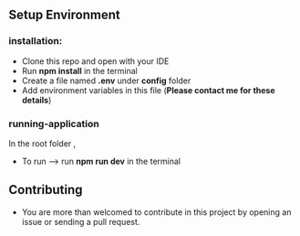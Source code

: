
## Setup Environment

### installation:
- Clone this repo and open with your IDE
- Run **npm install** in the terminal
- Create a file named **.env** under **config** folder
- Add environment variables in this file (**Please contact me for these details**)

### running-application
  In the root folder ,
  - To run  --> run **npm run dev** in the terminal

## Contributing
   - You are more than welcomed to contribute in this project by opening an issue or sending a pull request.


